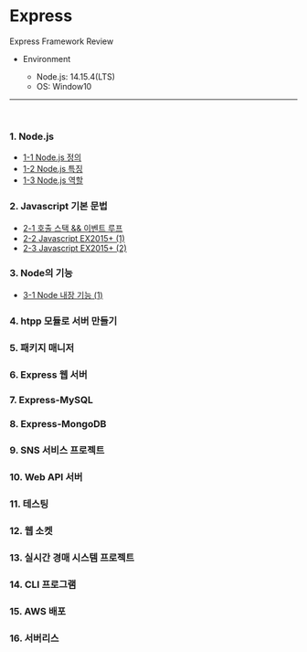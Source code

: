 # Express

Express Framework Review

* Environment

    - Node.js: 14.15.4(LTS)
    - OS: Window10

***

<br>

### 1. Node.js
  - [1-1 Node.js 정의](https://github.com/daldalhada/Express/blob/main/description/1/1-1.md)
  - [1-2 Node.js 특징](https://github.com/daldalhada/Express/blob/main/description/1/1-2.md)
  - [1-3 Node.js 역할](https://github.com/daldalhada/Express/blob/main/description/1/1-3.md)
### 2. Javascript 기본 문법
  - [2-1 호출 스택 && 이벤트 루프](https://github.com/daldalhada/Express/blob/main/description/2/2-1.md)
  - [2-2 Javascript EX2015+ (1)](https://github.com/daldalhada/Express/blob/main/description/2/2-2.md)
  - [2-3 Javascript EX2015+ (2)](https://github.com/daldalhada/Express/blob/main/description/2/2-3.md)
### 3. Node의 기능
  - [3-1 Node 내장 기능 (1)](https://github.com/daldalhada/Express/blob/main/description/3/3-1.md)
### 4. htpp 모듈로 서버 만들기
### 5. 패키지 매니저
### 6. Express 웹 서버
### 7. Express-MySQL
### 8. Express-MongoDB
### 9. SNS 서비스 프로젝트
### 10. Web API 서버
### 11. 테스팅
### 12. 웹 소켓
### 13. 실시간 경매 시스템 프로젝트
### 14. CLI 프로그램 
### 15. AWS 배포
### 16. 서버리스 